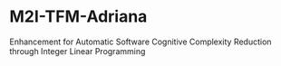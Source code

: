 # M2I-TFM-Adriana
Enhancement for Automatic Software Cognitive Complexity Reduction through Integer Linear Programming
